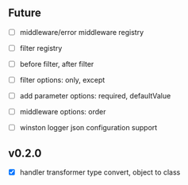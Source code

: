 ## Future
- [ ] middleware/error middleware registry
- [ ] filter registry
- [ ] before filter, after filter
- [ ] filter options: only, except
- [ ] add parameter options: required, defaultValue 
- [ ] middleware options: order
- [ ] winston logger json configuration support


## v0.2.0
- [x] handler transformer type convert, object to class